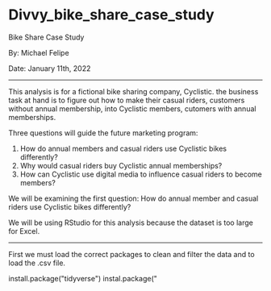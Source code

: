 # Divvy_bike_share_case_study
Bike Share Case Study

By: Michael Felipe

Date: January 11th, 2022

------------------------

This analysis is for a fictional bike sharing company, Cyclistic.
the business task at hand is to figure out how to make their casual riders, customers without annual membership, into Cyclistic members, cutomers with annual memberships.

Three questions will guide the future marketing program: 
1. How do annual members and casual riders use Cyclistic bikes differently? 
2. Why would casual riders buy Cyclistic annual memberships?
3. How can Cyclistic use digital media to influence casual riders to become members? 

We will be examining the first question:
How do annual member and casual riders use Cyclistic bikes differently?

We will be using RStudio for this analysis because the dataset is too large for Excel.

-------------------

First we must load the correct packages to clean and filter the data and to load the .csv file.

install.package("tidyverse")
instal.package("
